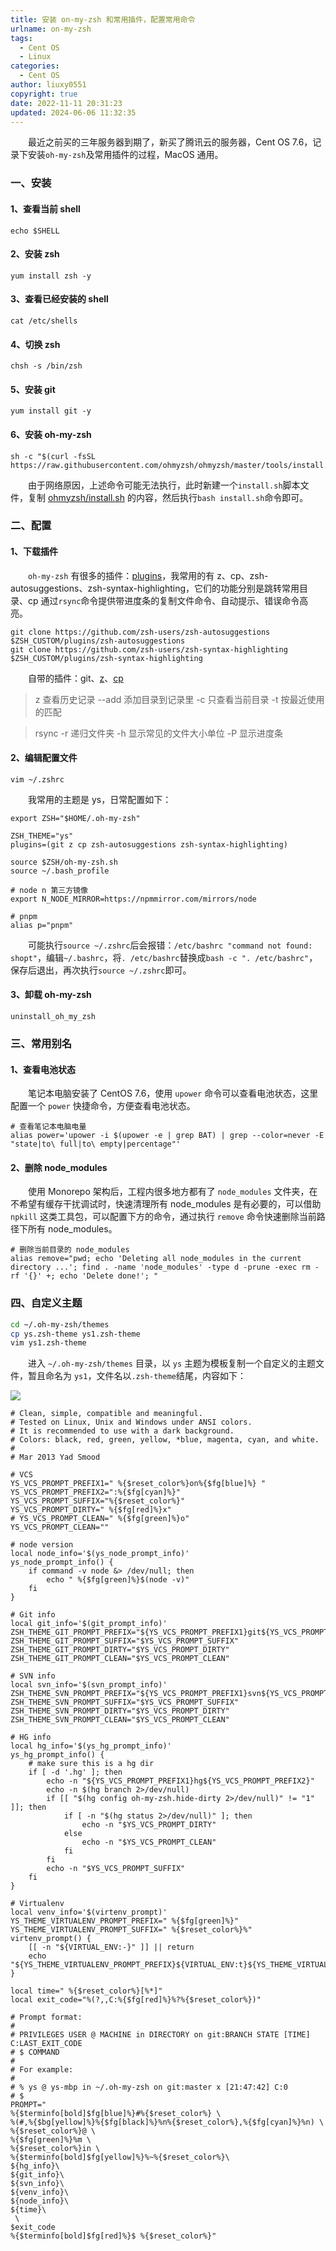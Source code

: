 ```yaml
---
title: 安装 on-my-zsh 和常用插件，配置常用命令
urlname: on-my-zsh
tags:
  - Cent OS
  - Linux
categories:
  - Cent OS
author: liuxy0551
copyright: true
date: 2022-11-11 20:31:23
updated: 2024-06-06 11:32:35
---
```



&emsp;&emsp;最近之前买的三年服务器到期了，新买了腾讯云的服务器，Cent OS 7.6，记录下安装`oh-my-zsh`及常用插件的过程，MacOS 通用。

<!--more-->


### 一、安装

#### 1、查看当前 shell

```shell
echo $SHELL
```

#### 2、安装 zsh

```shell
yum install zsh -y
```

#### 3、查看已经安装的 shell

```shell
cat /etc/shells
```

#### 4、切换 zsh

```shell
chsh -s /bin/zsh
```

#### 5、安装 git

```shell
yum install git -y
```

#### 6、安装 oh-my-zsh

```shell
sh -c "$(curl -fsSL https://raw.githubusercontent.com/ohmyzsh/ohmyzsh/master/tools/install.sh)"
```

&emsp;&emsp;由于网络原因，上述命令可能无法执行，此时新建一个`install.sh`脚本文件，复制 [ohmyzsh/install.sh](https://raw.githubusercontent.com/ohmyzsh/ohmyzsh/master/tools/install.sh) 的内容，然后执行`bash install.sh`命令即可。


### 二、配置

#### 1、下载插件

&emsp;&emsp;`oh-my-zsh` 有很多的插件：[plugins](https://github.com/ohmyzsh/ohmyzsh/tree/master/plugins)，我常用的有 z、cp、zsh-autosuggestions、zsh-syntax-highlighting，它们的功能分别是跳转常用目录、cp 通过`rsync`命令提供带进度条的复制文件命令、自动提示、错误命令高亮。

```shell
git clone https://github.com/zsh-users/zsh-autosuggestions $ZSH_CUSTOM/plugins/zsh-autosuggestions
git clone https://github.com/zsh-users/zsh-syntax-highlighting $ZSH_CUSTOM/plugins/zsh-syntax-highlighting
```

&emsp;&emsp;自带的插件：git、[z](https://github.com/ohmyzsh/ohmyzsh/tree/master/plugins/z)、[cp](https://github.com/ohmyzsh/ohmyzsh/tree/master/plugins/cp)

> z 查看历史记录
> --add 添加目录到记录里
> -c 只查看当前目录
> -t 按最近使用的匹配

> rsync
> -r 递归文件夹
> -h 显示常见的文件大小单位
> -P 显示进度条

#### 2、编辑配置文件

```shell
vim ~/.zshrc
```

&emsp;&emsp;我常用的主题是 ys，日常配置如下：

``` zshrc
export ZSH="$HOME/.oh-my-zsh"

ZSH_THEME="ys"
plugins=(git z cp zsh-autosuggestions zsh-syntax-highlighting)

source $ZSH/oh-my-zsh.sh
source ~/.bash_profile

# node n 第三方镜像
export N_NODE_MIRROR=https://npmmirror.com/mirrors/node

# pnpm
alias p="pnpm"
```

&emsp;&emsp;可能执行`source ~/.zshrc`后会报错：`/etc/bashrc "command not found: shopt"`，编辑`~/.bashrc`，将`. /etc/bashrc`替换成`bash -c ". /etc/bashrc"`，保存后退出，再次执行`source ~/.zshrc`即可。

#### 3、卸载 oh-my-zsh

```shell
uninstall_oh_my_zsh
```


### 三、常用别名

#### 1、查看电池状态

&emsp;&emsp;笔记本电脑安装了 CentOS 7.6，使用 `upower` 命令可以查看电池状态，这里配置一个 `power` 快捷命令，方便查看电池状态。

``` shell
# 查看笔记本电脑电量
alias power='upower -i $(upower -e | grep BAT) | grep --color=never -E "state|to\ full|to\ empty|percentage"'
```

#### 2、删除 node_modules

&emsp;&emsp;使用 Monorepo 架构后，工程内很多地方都有了 `node_modules` 文件夹，在不希望有缓存干扰调试时，快速清理所有 node_modules 是有必要的，可以借助 `npkill` 这类工具包，可以配置下方的命令，通过执行 `remove` 命令快速删除当前路径下所有 node_modules。

``` shell
# 删除当前目录的 node_modules
alias remove="pwd; echo 'Deleting all node_modules in the current directory ...'; find . -name 'node_modules' -type d -prune -exec rm -rf '{}' +; echo 'Delete done!'; "
```


### 四、自定义主题

``` sh
cd ~/.oh-my-zsh/themes
cp ys.zsh-theme ys1.zsh-theme
vim ys1.zsh-theme
```

&emsp;&emsp;进入 `~/.oh-my-zsh/themes` 目录，以 `ys` 主题为模板复制一个自定义的主题文件，暂且命名为 `ys1`，文件名以`.zsh-theme`结尾，内容如下：

![](https://images-hosting.liuxianyu.cn/posts/on-my-zsh/1.png)

```
# Clean, simple, compatible and meaningful.
# Tested on Linux, Unix and Windows under ANSI colors.
# It is recommended to use with a dark background.
# Colors: black, red, green, yellow, *blue, magenta, cyan, and white.
#
# Mar 2013 Yad Smood

# VCS
YS_VCS_PROMPT_PREFIX1=" %{$reset_color%}on%{$fg[blue]%} "
YS_VCS_PROMPT_PREFIX2=":%{$fg[cyan]%}"
YS_VCS_PROMPT_SUFFIX="%{$reset_color%}"
YS_VCS_PROMPT_DIRTY=" %{$fg[red]%}x"
# YS_VCS_PROMPT_CLEAN=" %{$fg[green]%}o"
YS_VCS_PROMPT_CLEAN=""

# node version
local node_info='$(ys_node_prompt_info)'
ys_node_prompt_info() {
	if command -v node &> /dev/null; then
		echo " %{$fg[green]%}$(node -v)"
	fi
}

# Git info
local git_info='$(git_prompt_info)'
ZSH_THEME_GIT_PROMPT_PREFIX="${YS_VCS_PROMPT_PREFIX1}git${YS_VCS_PROMPT_PREFIX2}"
ZSH_THEME_GIT_PROMPT_SUFFIX="$YS_VCS_PROMPT_SUFFIX"
ZSH_THEME_GIT_PROMPT_DIRTY="$YS_VCS_PROMPT_DIRTY"
ZSH_THEME_GIT_PROMPT_CLEAN="$YS_VCS_PROMPT_CLEAN"

# SVN info
local svn_info='$(svn_prompt_info)'
ZSH_THEME_SVN_PROMPT_PREFIX="${YS_VCS_PROMPT_PREFIX1}svn${YS_VCS_PROMPT_PREFIX2}"
ZSH_THEME_SVN_PROMPT_SUFFIX="$YS_VCS_PROMPT_SUFFIX"
ZSH_THEME_SVN_PROMPT_DIRTY="$YS_VCS_PROMPT_DIRTY"
ZSH_THEME_SVN_PROMPT_CLEAN="$YS_VCS_PROMPT_CLEAN"

# HG info
local hg_info='$(ys_hg_prompt_info)'
ys_hg_prompt_info() {
	# make sure this is a hg dir
	if [ -d '.hg' ]; then
		echo -n "${YS_VCS_PROMPT_PREFIX1}hg${YS_VCS_PROMPT_PREFIX2}"
		echo -n $(hg branch 2>/dev/null)
		if [[ "$(hg config oh-my-zsh.hide-dirty 2>/dev/null)" != "1" ]]; then
			if [ -n "$(hg status 2>/dev/null)" ]; then
				echo -n "$YS_VCS_PROMPT_DIRTY"
			else
				echo -n "$YS_VCS_PROMPT_CLEAN"
			fi
		fi
		echo -n "$YS_VCS_PROMPT_SUFFIX"
	fi
}

# Virtualenv
local venv_info='$(virtenv_prompt)'
YS_THEME_VIRTUALENV_PROMPT_PREFIX=" %{$fg[green]%}"
YS_THEME_VIRTUALENV_PROMPT_SUFFIX=" %{$reset_color%}%"
virtenv_prompt() {
	[[ -n "${VIRTUAL_ENV:-}" ]] || return
	echo "${YS_THEME_VIRTUALENV_PROMPT_PREFIX}${VIRTUAL_ENV:t}${YS_THEME_VIRTUALENV_PROMPT_SUFFIX}"
}

local time=" %{$reset_color%}[%*]"
local exit_code="%(?,,C:%{$fg[red]%}%?%{$reset_color%})"

# Prompt format:
#
# PRIVILEGES USER @ MACHINE in DIRECTORY on git:BRANCH STATE [TIME] C:LAST_EXIT_CODE
# $ COMMAND
#
# For example:
#
# % ys @ ys-mbp in ~/.oh-my-zsh on git:master x [21:47:42] C:0
# $
PROMPT="
%{$terminfo[bold]$fg[blue]%}#%{$reset_color%} \
%(#,%{$bg[yellow]%}%{$fg[black]%}%n%{$reset_color%},%{$fg[cyan]%}%n) \
%{$reset_color%}@ \
%{$fg[green]%}%m \
%{$reset_color%}in \
%{$terminfo[bold]$fg[yellow]%}%~%{$reset_color%}\
${hg_info}\
${git_info}\
${svn_info}\
${venv_info}\
${node_info}\
${time}\
 \
$exit_code
%{$terminfo[bold]$fg[red]%}$ %{$reset_color%}"
```

